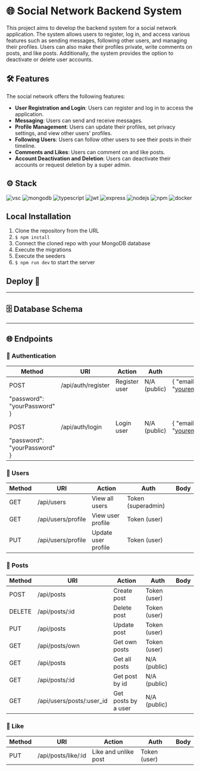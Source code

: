 # 🌐 Social Network Backend System

This project aims to develop the backend system for a social network application. The system allows users to register, log in, and access various features such as sending messages, following other users, and managing their profiles. Users can also make their profiles private, write comments on posts, and like posts. Additionally, the system provides the option to deactivate or delete user accounts.

## 🛠️ Features

The social network offers the following features:

- **User Registration and Login**: Users can register and log in to access the application.
- **Messaging**: Users can send and receive messages.
- **Profile Management**: Users can update their profiles, set privacy settings, and view other users' profiles.
- **Following Users**: Users can follow other users to see their posts in their timeline.
- **Comments and Likes**: Users can comment on and like posts.
- **Account Deactivation and Deletion**: Users can deactivate their accounts or request deletion by a super admin.

## ⚙️ Stack

<img alt="vsc" src="https://img.shields.io/badge/VSCode-0078D4?style=for-the-badge&logo=visual%20studio%20code&logoColor=white"> <img alt="mongodb" src="https://img.shields.io/badge/MongoDB-47A248?style=for-the-badge&logo=mongodb&logoColor=white"> <img alt="typescript" src="https://img.shields.io/badge/TypeScript-007ACC?style=for-the-badge&logo=typescript&logoColor=white"> <img alt="jwt" src="https://img.shields.io/badge/JWT-000000?style=for-the-badge&logo=JSON%20web%20tokens&logoColor=white"> <img alt="express" src="https://img.shields.io/badge/Express%20js-000000?style=for-the-badge&logo=express&logoColor=white"> <img alt="nodejs" src="https://img.shields.io/badge/Node%20js-339933?style=for-the-badge&logo=nodedotjs&logoColor=white"> <img alt="npm" src="https://img.shields.io/badge/npm-CB3837?style=for-the-badge&logo=npm&logoColor=white"> <img alt="docker" src="https://img.shields.io/badge/Docker-2CA5E0?style=for-the-badge&logo=docker&logoColor=white">

## Local Installation

1. Clone the repository from the URL
2. `$ npm install`
3. Connect the cloned repo with your MongoDB database
4. Execute the migrations
5. Execute the seeders
6. `$ npm run dev` to start the server

## Deploy 🚀

----

## 🗄️ Database Schema

----

## 🌐 Endpoints

### 🔑 Authentication
| Method | URI                    | Action           | Auth        | Body |
|--------|------------------------|------------------|-------------|------|
| POST   | /api/auth/register     | Register user    | N/A (public)|{ "email": "youremail@email.com",
"password": "yourPassword" }    |
| POST   | /api/auth/login        | Login user       | N/A (public)|{ "email": "youremail@email.com",
"password": "yourPassword" }      |

### 👥 Users
| Method | URI                   | Action              | Auth                | Body |
|--------|-----------------------|---------------------|---------------------|------|
| GET    | /api/users            | View all users      | Token (superadmin)  |      |
| GET    | /api/users/profile    | View user profile   | Token (user)        |      |
| PUT    | /api/users/profile    | Update user profile | Token (user)        |      |

### 📝 Posts
| Method | URI                        | Action                | Auth        | Body |
|--------|----------------------------|-----------------------|-------------|------|
| POST   | /api/posts                 | Create post           | Token (user)|      |
| DELETE | /api/posts/:id             | Delete post           | Token (user)|      |
| PUT    | /api/posts                 | Update post           | Token (user)|      |
| GET    | /api/posts/own             | Get own posts         | Token (user)|      |
| GET    | /api/posts                 | Get all posts         | N/A (public)|      |
| GET    | /api/posts/:id             | Get post by id        | N/A (public)|      |
| GET    | /api/users/posts/:user_id  | Get posts by a user   | N/A (public)|      |

### 📝 Like
| Method | URI                        | Action                | Auth          | Body |
|--------|----------------------------|-----------------------|---------------|------|
| PUT    | /api/posts/like/:id        | Like and unlike post  | Token (user)  |      |
